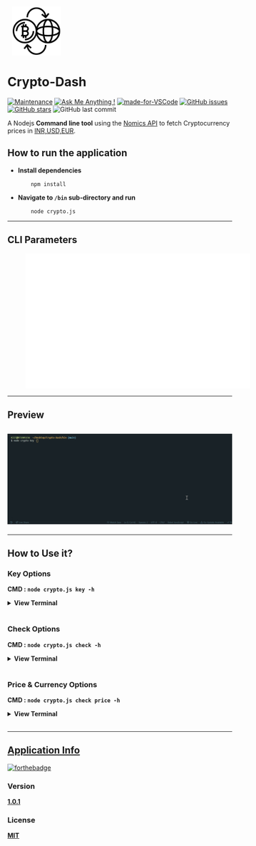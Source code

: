 <img src="./assets/crypto.svg" width="110px" style="margin-left:10px">

# Crypto-Dash

[![Maintenance](https://img.shields.io/badge/Maintained%3F-yes-green.svg)](https://GitHub.com/Naereen/StrapDown.js/graphs/commit-activity "Repo Maintained")
[![Ask Me Anything !](https://img.shields.io/badge/Ask%20me-anything-1abc9c.svg)](https://GitHub.com/akashchouhan16/ "github.com/akashchouhan16")
[![made-for-VSCode](https://img.shields.io/badge/Made%20for-VSCode-1f425f.svg)](https://code.visualstudio.com/ "VSCODE")
[![GitHub issues](https://img.shields.io/github/issues/akashchouhan16/Crypto-Dash.svg)](https://github.com/akashchouhan16/Crypto-Dash/issues)
[![GitHub stars](https://img.shields.io/github/stars/akashchouhan16/Crypto-Dash.svg?style=social)](https://github.com/akashchouhan16/Crypto-Dash/stargazers) ![GitHub last commit](https://img.shields.io/github/last-commit/akashchouhan16/Crypto-Dash.svg)

<!-- [![GitHub forks](https://img.shields.io/github/forks/akashchouhan16/Crypto-Dash.svg?style=social)](https://github.com/akashchouhan16/Crypto-Dash/network)  BROKEN Network badge, hence commented out.-->

A Nodejs **Command line tool** using the [Nomics API](https://nomics.com "View API Site") to fetch Cryptocurrency prices in [INR,USD,EUR](https://github.com/akashchouhan16, "currency options").

## How to run the application

- **Install dependencies**
  ```
      npm install
  ```
- **Navigate to `/bin` sub-directory and run**
  ```
      node crypto.js
  ```

---

## CLI Parameters

<img src="./assets/Crypto Dash.svg" width="510px" style="margin-left:40px;">

---

## **Preview**

## ![Preview](./assets/terminalOutput.gif)

---

## How to Use it?

### **Key Options**

**CMD : `node crypto.js key -h`**

<details>
<summary><strong>View Terminal</strong></summary>
<br>
<pre>

Usage: crypto-key [options] [command]

Options:
-h, --help display help for command

Commands:
set Set API Key -- Get at https://nomics.com
show Show API Key
remove Remove API Key
help [command] display help for command

</pre>
</details>
<br>

### **Check Options**

**CMD : `node crypto.js check -h`**

<details>
<summary><strong>View Terminal</strong></summary>
<br>
<pre>

Usage: crypto-check [options] [command]

Options:
-h, --help display help for command

Commands:
price [options] Check price of coins
help [command] display help for command

</pre>
</details>
<br>

### **Price & Currency Options**

**CMD : `node crypto.js check price -h`**

<details>
<summary><strong>View Terminal</strong></summary>
<br>
<pre>

Usage: crypto-check price [options]

Check price of coins

Options:
--coin <type> Add specific coin types in CSV format (default: "BTC,ETH,XRP")
--cur <currency> Change the currency (default: "USD")
-h, --help display help for command

</pre>
</details>
<br>

---

## [Application Info](https://github.com/akashchouhan16/Crypto-Dash "Code-along Project")

[![forthebadge](https://forthebadge.com/images/badges/cc-0.svg)](https://github.com/akashchouhan16/Crypto-Dash "© Akash Chouhan")

### Version

**[1.0.1](https://github.com/akashchouhan16/Crypto-Dash "Version")**

### License

**[MIT](./LICENSE "View LICENSE")**
